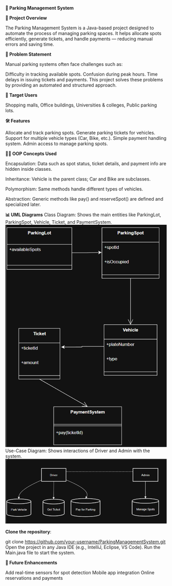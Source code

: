 **🚗 Parking Management System**

**📌 Project Overview**

The Parking Management System is a Java-based project designed to automate the process of managing parking spaces. It helps allocate spots efficiently, generate tickets, and handle payments — reducing manual errors and saving time.

**🎯 Problem Statement**

Manual parking systems often face challenges such as:

Difficulty in tracking available spots.
Confusion during peak hours.
Time delays in issuing tickets and payments.
This project solves these problems by providing an automated and structured approach.

**👥 Target Users**

Shopping malls,
Office buildings,
Universities & colleges,
Public parking lots.

**🛠️ Features**

Allocate and track parking spots.
Generate parking tickets for vehicles.
Support for multiple vehicle types (Car, Bike, etc.).
Simple payment handling system.
Admin access to manage parking spots.

**🧑‍💻 OOP Concepts Used**

Encapsulation: Data such as spot status, ticket details, and payment info are hidden inside classes.

Inheritance: Vehicle is the parent class; Car and Bike are subclasses.

Polymorphism: Same methods handle different types of vehicles.

Abstraction: Generic methods like pay() and reserveSpot() are defined and specialized later.

**📊 UML Diagrams**
Class Diagram: Shows the main entities like ParkingLot, ParkingSpot, Vehicle, Ticket, and PaymentSystem.
![image alt](https://github.com/mohamedasifs-cse/Parking-Mansgement-System/blob/66f90e47ef89cdd3640e4f17c8493a154580c196/Screenshot%202025-08-26%20134545.png)
Use-Case Diagram: Shows interactions of Driver and Admin with the system.
![image alt](https://github.com/mohamedasifs-cse/Parking-Mansgement-System/blob/96a86fca95d112db9ef7ee5a5aedd71eebd63fb8/Screenshot%202025-08-26%20134832.png)

**Clone the repository**:

git clone https://github.com/your-username/ParkingManagementSystem.git
Open the project in any Java IDE (e.g., IntelliJ, Eclipse, VS Code).
Run the Main.java file to start the system.

**📌 Future Enhancements**

Add real-time sensors for spot detection
Mobile app integration
Online reservations and payments
